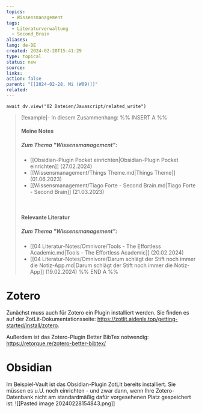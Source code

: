 ```yaml
---
topics:
  - Wissensmanagement
tags:
  - Literaturverwaltung
  - Second_Brain
aliases: 
lang: de-DE
created: 2024-02-28T15:41:29
type: topical
status: new
source: 
links: 
action: false
parent: "[[2024-02-28, Mi (W09)]]"
related:
---
```


```dataviewjs
await dv.view("02 Dateien/Javascript/related_write")
```
> [!example]- In diesem Zusammenhang:
> %% INSERT A %%
> #### Meine Notes
> ##### Zum Thema "Wissensmanagement":
> - [[Obsidian-Plugin Pocket einrichten|Obsidian-Plugin Pocket einrichten]] (27.02.2024)
> - [[Wissensmanagement/Things Theme.md|Things Theme]] (01.06.2023)
> - [[Wissensmanagement/Tiago Forte - Second Brain.md|Tiago Forte - Second Brain]] (21.03.2023)
> 
> &nbsp;
> #### Relevante Literatur
> ##### Zum Thema "Wissensmanagement":
> - [[04 Literatur-Notes/Omnivore/Tools - The Effortless Academic.md|Tools - The Effortless Academic]] (20.02.2024)
> - [[04 Literatur-Notes/Omnivore/Darum schlägt der Stift noch immer die Notiz-App.md|Darum schlägt der Stift noch immer die Notiz-App]] (19.02.2024)
> %% END A %%

# Zotero

Zunächst muss auch für Zotero ein Plugin installiert werden. Sie finden es auf der ZotLit-Dokumentationsseite: https://zotlit.aidenlx.top/getting-started/install/zotero.

Außerdem ist das Zotero-Plugin Better BibTex notwendig: https://retorque.re/zotero-better-bibtex/

# Obsidian

Im Beispiel-Vault ist das Obsidian-Plugin ZotLIt bereits installiert. Sie müssen es u.U. noch einrichten - und zwar dann, wenn Ihre Zotero-Datenbank nicht am standardmäßig dafür vorgesehenen Platz gespeichert ist:
![[Pasted image 20240228154843.png]]



